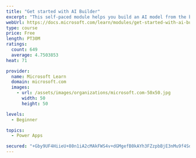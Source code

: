 ```yaml
---
title: "Get started with AI Builder"
excerpt: "This self-paced module helps you build an AI model from the beginning and shows how you can use it in your business without writing a single line of code."
webUrl: https://docs.microsoft.com/learn/modules/get-started-with-ai-builder/
type: course
price: Free
length: PT30M
ratings:
  count: 649
  average: 4.7503853
heat: 71

provider:
  name: Microsoft Learn
  domain: microsoft.com
  images:
    - url: /assets/images/organizations/microsoft.com-50x50.jpg
      width: 50
      height: 50

levels:
  - Beginner

topics:
  - Power Apps

secured: "+Gby9UF4HiieU+80n1iA2cMAkFWS4v+dGMgefB0kAYh3FZzpbBjE3nMu9f4SdHGNxR9a8WQOGSjhv4mHHnambo2Gem+6GpJBMvEojzBfy3Cs9PJSnnEN++MbimRMBgoWBiVnEbZLzHIVDpz+tZXoCPMDOhG8Hx6PDOFUt8zz9DxRY11gLD4DKAwbdoMiut1gIiGkpwtGnIyHWQtZHmN+6/GVg1ziox8e84lnX+IQ9bq9dvXboaqJzdPOtyK2L/NuK0EVVmM8t8MXgWemmYmpjLbQQNjjiVv96jQkpZ7igYw0dPDeiiUCY65KJgnnVISlgnXJbG0zLt+8W3wBzPA7oOmQR47OCh2BUtxj3GI7cj4h5VESYBegJPRdySECWpNvpkbMAQDHQA2yTgQDDBZ9cA==;k33XF3p0cQtYwp0/xJKCiA=="
---
```


